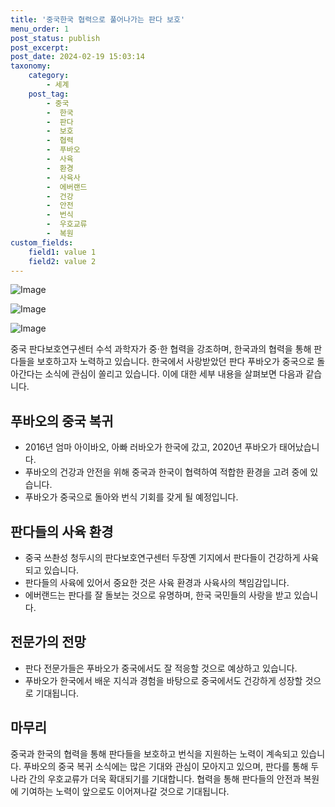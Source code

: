 ```yaml
---
title: '중국한국 협력으로 풀어나가는 판다 보호'
menu_order: 1
post_status: publish
post_excerpt: 
post_date: 2024-02-19 15:03:14
taxonomy:
    category:
        - 세계
    post_tag:
        - 중국
        -  한국
        -  판다
        -  보호
        -  협력
        -  푸바오
        -  사육
        -  환경
        -  사육사
        -  에버랜드
        -  건강
        -  안전
        -  번식
        -  우호교류
        -  복원
custom_fields:
    field1: value 1
    field2: value 2
---
```


![Image](https://imgnews.pstatic.net/image/028/2024/02/13/0002676612_001_20240213162701067.jpg?type=w647)

![Image](https://imgnews.pstatic.net/image/028/2024/02/13/0002676612_002_20240213162701093.jpg?type=w647)

![Image](https://imgnews.pstatic.net/image/028/2024/02/13/0002676612_003_20240213162701119.jpg?type=w647)

중국 판다보호연구센터 수석 과학자가 중·한 협력을 강조하며, 한국과의 협력을 통해 판다들을 보호하고자 노력하고 있습니다. 한국에서 사랑받았던 판다 푸바오가 중국으로 돌아간다는 소식에 관심이 쏠리고 있습니다. 이에 대한 세부 내용을 살펴보면 다음과 같습니다.
## 푸바오의 중국 복귀
- 2016년 엄마 아이바오, 아빠 러바오가 한국에 갔고, 2020년 푸바오가 태어났습니다.
- 푸바오의 건강과 안전을 위해 중국과 한국이 협력하여 적합한 환경을 고려 중에 있습니다.
- 푸바오가 중국으로 돌아와 번식 기회를 갖게 될 예정입니다.
## 판다들의 사육 환경
- 중국 쓰촨성 청두시의 판다보호연구센터 두장옌 기지에서 판다들이 건강하게 사육되고 있습니다.
- 판다들의 사육에 있어서 중요한 것은 사육 환경과 사육사의 책임감입니다.
- 에버랜드는 판다를 잘 돌보는 것으로 유명하며, 한국 국민들의 사랑을 받고 있습니다.
## 전문가의 전망
- 판다 전문가들은 푸바오가 중국에서도 잘 적응할 것으로 예상하고 있습니다.
- 푸바오가 한국에서 배운 지식과 경험을 바탕으로 중국에서도 건강하게 성장할 것으로 기대됩니다.
## 마무리
중국과 한국의 협력을 통해 판다들을 보호하고 번식을 지원하는 노력이 계속되고 있습니다. 푸바오의 중국 복귀 소식에는 많은 기대와 관심이 모아지고 있으며, 판다를 통해 두 나라 간의 우호교류가 더욱 확대되기를 기대합니다. 협력을 통해 판다들의 안전과 복원에 기여하는 노력이 앞으로도 이어져나갈 것으로 기대됩니다.

